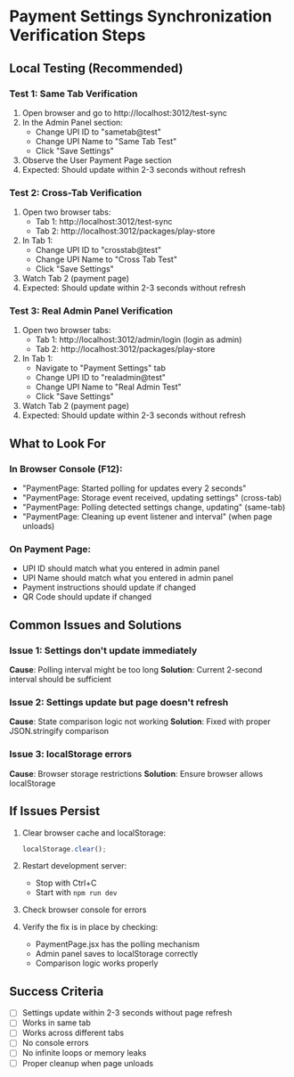 # Payment Settings Synchronization Verification Steps

## Local Testing (Recommended)

### Test 1: Same Tab Verification
1. Open browser and go to http://localhost:3012/test-sync
2. In the Admin Panel section:
   - Change UPI ID to "sametab@test"
   - Change UPI Name to "Same Tab Test"
   - Click "Save Settings"
3. Observe the User Payment Page section
4. Expected: Should update within 2-3 seconds without refresh

### Test 2: Cross-Tab Verification
1. Open two browser tabs:
   - Tab 1: http://localhost:3012/test-sync
   - Tab 2: http://localhost:3012/packages/play-store
2. In Tab 1:
   - Change UPI ID to "crosstab@test"
   - Change UPI Name to "Cross Tab Test"
   - Click "Save Settings"
3. Watch Tab 2 (payment page)
4. Expected: Should update within 2-3 seconds without refresh

### Test 3: Real Admin Panel Verification
1. Open two browser tabs:
   - Tab 1: http://localhost:3012/admin/login (login as admin)
   - Tab 2: http://localhost:3012/packages/play-store
2. In Tab 1:
   - Navigate to "Payment Settings" tab
   - Change UPI ID to "realadmin@test"
   - Change UPI Name to "Real Admin Test"
   - Click "Save Settings"
3. Watch Tab 2 (payment page)
4. Expected: Should update within 2-3 seconds without refresh

## What to Look For

### In Browser Console (F12):
- "PaymentPage: Started polling for updates every 2 seconds"
- "PaymentPage: Storage event received, updating settings" (cross-tab)
- "PaymentPage: Polling detected settings change, updating" (same-tab)
- "PaymentPage: Cleaning up event listener and interval" (when page unloads)

### On Payment Page:
- UPI ID should match what you entered in admin panel
- UPI Name should match what you entered in admin panel
- Payment instructions should update if changed
- QR Code should update if changed

## Common Issues and Solutions

### Issue 1: Settings don't update immediately
**Cause**: Polling interval might be too long
**Solution**: Current 2-second interval should be sufficient

### Issue 2: Settings update but page doesn't refresh
**Cause**: State comparison logic not working
**Solution**: Fixed with proper JSON.stringify comparison

### Issue 3: localStorage errors
**Cause**: Browser storage restrictions
**Solution**: Ensure browser allows localStorage

## If Issues Persist

1. Clear browser cache and localStorage:
   ```javascript
   localStorage.clear();
   ```

2. Restart development server:
   - Stop with Ctrl+C
   - Start with `npm run dev`

3. Check browser console for errors

4. Verify the fix is in place by checking:
   - PaymentPage.jsx has the polling mechanism
   - Admin panel saves to localStorage correctly
   - Comparison logic works properly

## Success Criteria

- [ ] Settings update within 2-3 seconds without page refresh
- [ ] Works in same tab
- [ ] Works across different tabs
- [ ] No console errors
- [ ] No infinite loops or memory leaks
- [ ] Proper cleanup when page unloads